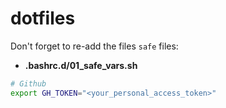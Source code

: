 # dotfiles

Don't forget to re-add the files `safe` files:

- **.bashrc.d/01_safe_vars.sh**

```sh
# Github
export GH_TOKEN="<your_personal_access_token>"
```
